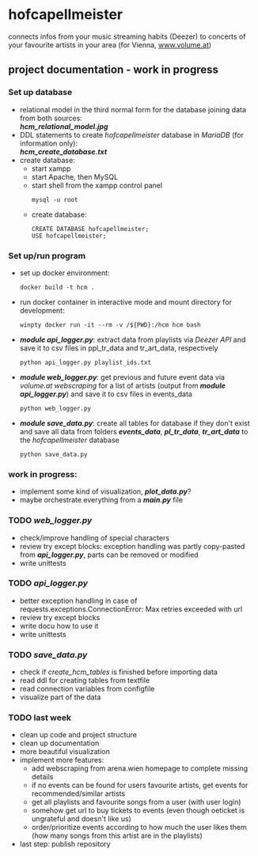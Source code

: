 # hofcapellmeister
connects infos from your music streaming habits (Deezer) to concerts of your favourite artists in your area (for Vienna, www.volume.at)

## project documentation - work in progress
### Set up database
- relational model in the third normal form for the database joining data from both sources:\
***hcm_relational_model.jpg***
- DDL statements to create *hofcapellmeister* database in *MariaDB* (for information only):\
***hcm_create_database.txt***
- create database:
  - start xampp
  - start Apache, then MySQL
  - start shell from the xampp control panel
    ```console
    mysql -u root
    ```
  - create database:
    ```mysql
    CREATE DATABASE hofcapellmeister;
    USE hofcapellmeister;
    ```
### Set up/run program
- set up docker environment:
  ```console
  docker build -t hcm .
  ```
- run docker container in interactive mode and mount directory for development:
  ```console
  winpty docker run -it --rm -v /${PWD}:/hcm hcm bash
  ```
- ***module api_logger.py***: extract data from playlists via *Deezer API* and save it to csv files in ppl_tr_data and tr_art_data, respectively
  ```console
  python api_logger.py playlist_ids.txt
  ```
- ***module web_logger.py***: get previous and future event data via *volume.at webscraping* for a list of artists (output from ***module api_logger.py***) and save it to csv files in events_data
  ```console
  python web_logger.py
  ```
- ***module save_data.py***: create all tables for database if they don't exist and save all data from folders ***events_data***, ***pl_tr_data***, ***tr_art_data*** to the *hofcapellmeister* database
  ```console
  python save_data.py
  ```

### work in progress:
- implement some kind of visualization, ***plot_data.py***?
- maybe orchestrate everything from a ***main.py*** file

### TODO ***web_logger.py***
- check/improve handling of special characters
- review try except blocks: exception handling was partly copy-pasted from ***api_logger.py***, parts can be removed or modified
- write unittests

### TODO ***api_logger.py***
- better exception handling in case of requests.exceptions.ConnectionError: Max retries exceeded with url
- review try except blocks
- write docu how to use it
- write unittests

### TODO ***save_data.py***
- check if *create_hcm_tables* is finished before importing data
- read ddl for creating tables from textfile
- read connection variables from configfile
- visualize part of the data

### TODO last week
- clean up code and project structure
- clean up documentation
- more beautiful visualization
- implement more features:
  - add webscraping from arena.wien homepage to complete missing details
  - if no events can be found for users favourite artists, get events for recommended/similar artists
  - get all playlists and favourite songs from a user (with user login)
  - somehow get url to buy tickets to events (even though oeticket is ungrateful and doesn't like us)
  - order/prioritize events according to how much the user likes them (how many songs from this artist are in the playlists)
- last step: publish repository